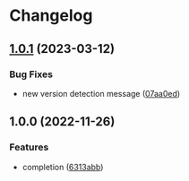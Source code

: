 # Changelog

## [1.0.1](https://github.com/joke/zim-skaffold/compare/v1.0.0...v1.0.1) (2023-03-12)


### Bug Fixes

* new version detection message ([07aa0ed](https://github.com/joke/zim-skaffold/commit/07aa0ed0cb02a4062715b6ec28d5594696216f05))

## 1.0.0 (2022-11-26)


### Features

* completion ([6313abb](https://github.com/joke/zimfw-skaffold/commit/6313abba6a2bd42800c023148787fd11e5f266e9))
